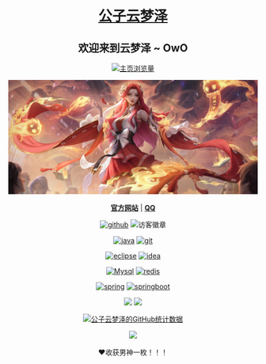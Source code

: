 <h1 align="center"><a href="https://github.com/gongziyunmengze" target="_blank">公子云梦泽</a></h1>
<h2 align="center">欢迎来到云梦泽 ~ OwO</h2>



<p align="center">
  <a href="https://github.com/gongziyunmengze" target="_blank"><img src="https://count.getloli.com/get/@gongziyunmengze.readme" alt="主页浏览量"/></a>
</p>



<p align="center">
  <a href="https://github.com/gongziyunmengze" target="_blank"><img src="Img/唤灵魅影背景.jpg"></a>
</p>



<p align="center">
  <strong><a href="https://github.com/gongziyunmengze"target="_blank">官方网站</a></strong> |
  <strong ><a href="http://wpa.qq.com/msgrd?v=3&uin=2568988084&site=qq&menu=yes"target="_blank">QQ</a></strong> 
</p>



<p align="center">
  <a href="https://img.shields.io/badge/GitHub-%23FF00CC"><img src="https://img.shields.io/badge/GitHub-%23FF00CC" alt="github" target="_blank"/></a>
  <img src="https://visitor-badge.laobi.icu/badge?page_id=gongziyunmengze.readme" alt="访客徽章" target="_blank"/>
</p>



<p align="center">
    <a href="https://github.com/gongziyunmengze" target="_blank"><img src="https://img.shields.io/badge/-Java-%23F7DF1C?style=for-the-badge&logo=java&logoColor=ff00ff&labelColor=%23F7DF1C&color=%23FF00CC" alt="java"></a>
    <a href="https://github.com/gongziyunmengze" target="_blank"><img src="https://img.shields.io/badge/-Git-%23F7DF1C?style=for-the-badge&logo=git&logoColor=ff00ff&labelColor=%23F7DF1C&color=%23FF00CC" alt="git">
</a>
</p>
<p align="center">
    <a href="https://github.com/gongziyunmengze" target="_blank"><img src="https://img.shields.io/badge/-Eclipse-%23F7DF1C?style=for-the-badge&logo=eclipse&logoColor=ff00ff&labelColor=%23F7DF1C&color=%23FF00CC" alt="eclipse"></a>
<a href="https://github.com/gongziyunmengze" target="_blank"><img src="https://img.shields.io/badge/-Idea-%23F7DF1C?style=for-the-badge&logo=IntelliJ-IDEA&logoColor=ff00ff&labelColor=%23F7DF1C&color=%23FF00CC"alt="idea"></a>
</p>
<p align="center">
    <a href="https://github.com/gongziyunmengze" target="_blank"><img src="https://img.shields.io/badge/-Mysql-%23F7DF1C?style=for-the-badge&logo=mysql&logoColor=ff00ff&labelColor=%23F7DF1C&color=%23FF00CC" alt="Mysql"></a>
	<a href="https://github.com/gongziyunmengze" target="_blank"><img src="https://img.shields.io/badge/-Redis-%23F7DF1C?style=for-the-badge&logo=redis&logoColor=ff00ff&labelColor=%23F7DF1C&color=%23FF00CC" alt="redis"></a>
</p>
<p align="center">
    <a href="https://github.com/gongziyunmengze" target="_blank"><img src="https://img.shields.io/badge/-Spring-%23F7DF1C?style=for-the-badge&logo=spring&logoColor=ff00ff&labelColor=%23F7DF1C&color=%23FF00CC" alt="spring"></a>
    <a href="https://github.com/gongziyunmengze" target="_blank"><img src="https://img.shields.io/badge/-SpringBoot-%23F7DF1C?style=for-the-badge&logo=SpringBoot&logoColor=ff00ff&labelColor=%23F7DF1C&color=%23FF00CC" alt="springboot"></a>
</p>



<p align="center">
<a href="https://www.bilibili.com/" target="_blank"><img src="https://img.shields.io/badge/Bilibili-宅男快乐网-00A1D6?style=for-the-badge&logo=Bilibili&labelColor=ffffff"/></a>
<a href="https://github.com/" target="_blank"><img src="https://img.shields.io/badge/GitHub-程序员交友平台-181717?style=for-the-badge&logo=GitHub&logoColor=181717&labelColor=ffffff"/></a>
</p>




<p align="center">
  <a href="https://github.com/gongziyunmengze" target="_blank"><img src="https://github-readme-stats.vercel.app/api?username=gongziyunmengze&show_icons=true&theme=synthwave" alt="公子云梦泽的GitHub统计数据"></a>
</p>





<p align="center">
<a href="https://metrics.lecoq.io/gongziyunmengze?template=classic&languages=1&introduction=1&achievements=1&followup=1&languages.limit=8&languages.sections=most-used&languages.colors=github&languages.threshold=0%25&languages.indepth=false&languages.categories=markup%2C%20programming&languages.recent.categories=markup%2C%20programming&languages.recent.load=300&languages.recent.days=14&introduction.title=true&followup.sections=repositories&achievements.threshold=C&achievements.secrets=true&achievements.display=compact&achievements.limit=0&config.timezone=Asia%2FShanghai&config.display=large" target="_blank"><img src="https://metrics.lecoq.io/gongziyunmengze?template=classic&languages=1&introduction=1&achievements=1&followup=1&languages.limit=8&languages.sections=most-used&languages.colors=github&languages.threshold=0%25&languages.indepth=false&languages.categories=markup%2C%20programming&languages.recent.categories=markup%2C%20programming&languages.recent.load=300&languages.recent.days=14&introduction.title=true&followup.sections=repositories&achievements.threshold=C&achievements.secrets=true&achievements.display=compact&achievements.limit=0&config.timezone=Asia%2FShanghai&config.display=large"/></a>
</p>



<p align="center">❤收获男神一枚！！！</p>









<!--

**gzyun/gzyun**是一个✨ _特别的✨ 因为它是自述库。md`（此文件）出现在您的GitHub配置文件中。

以下是一些让你开始的想法：

- 🔭 我现在正在做。。。

- 🌱 我现在正在学习。。。

- 👯 我希望能在…上合作。。。

- 🤔 我在找人帮忙。。。

- 💬 问我关于。。。

- 📫 如何联系我：。。。

- 😄 代词：。。。

- ⚡ 有趣的事实：。。。

-->
